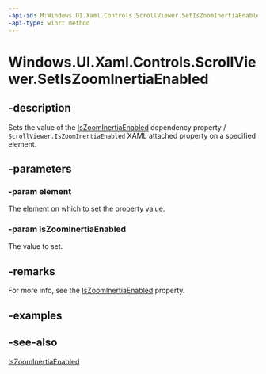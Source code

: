 ```yaml
---
-api-id: M:Windows.UI.Xaml.Controls.ScrollViewer.SetIsZoomInertiaEnabled(Windows.UI.Xaml.DependencyObject,System.Boolean)
-api-type: winrt method
---
```


<!-- Method syntax
public void SetIsZoomInertiaEnabled(Windows.UI.Xaml.DependencyObject element, System.Boolean isZoomInertiaEnabled)
-->

# Windows.UI.Xaml.Controls.ScrollViewer.SetIsZoomInertiaEnabled

## -description
Sets the value of the [IsZoomInertiaEnabled](scrollviewer_iszoominertiaenabled.md) dependency property / `ScrollViewer.IsZoomInertiaEnabled` XAML attached property on a specified element.



## -parameters
### -param element
The element on which to set the property value.

### -param isZoomInertiaEnabled
The value to set.

## -remarks
For more info, see the [IsZoomInertiaEnabled](scrollviewer_iszoominertiaenabled.md) property.

## -examples

## -see-also
[IsZoomInertiaEnabled](scrollviewer_iszoominertiaenabled.md)
